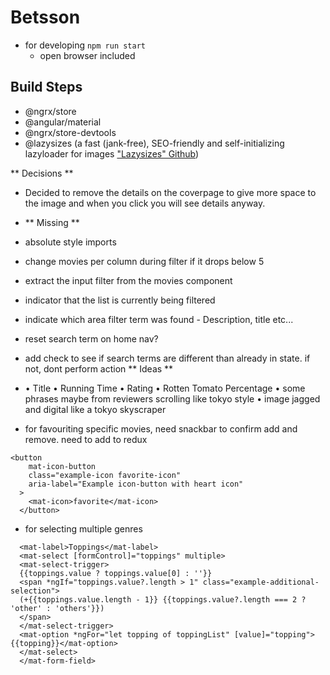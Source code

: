 # Betsson

- for developing
  `npm run start`
  - open browser included

## Build Steps

- @ngrx/store
- @angular/material
- @ngrx/store-devtools
- @lazysizes (a fast (jank-free), SEO-friendly and self-initializing lazyloader for images ["Lazysizes" Github](https://github.com/afarkas/lazysizes))

** Decisions **

- Decided to remove the details on the coverpage to give more space to the image and when you click you will see details anyway.
- ** Missing **

- absolute style imports
- change movies per column during filter if it drops below 5
- extract the input filter from the movies component
- indicator that the list is currently being filtered
- indicate which area filter term was found - Description, title etc...
- reset search term on home nav?
- add check to see if search terms are different than already in state. if not, dont perform action
  ** Ideas **
- • Title
  • Running Time
  • Rating
  • Rotten Tomato Percentage
  • some phrases maybe from reviewers scrolling like tokyo style
  • image jagged and digital like a tokyo skyscraper
- for favouriting specific movies, need snackbar to confirm add and remove. need to add to redux

```
<button
    mat-icon-button
    class="example-icon favorite-icon"
    aria-label="Example icon-button with heart icon"
  >
    <mat-icon>favorite</mat-icon>
  </button>
```

- for selecting multiple genres

```<mat-form-field appearance="fill">
  <mat-label>Toppings</mat-label>
  <mat-select [formControl]="toppings" multiple>
  <mat-select-trigger>
  {{toppings.value ? toppings.value[0] : ''}}
  <span *ngIf="toppings.value?.length > 1" class="example-additional-selection">
  (+{{toppings.value.length - 1}} {{toppings.value?.length === 2 ? 'other' : 'others'}})
  </span>
  </mat-select-trigger>
  <mat-option *ngFor="let topping of toppingList" [value]="topping">{{topping}}</mat-option>
  </mat-select>
  </mat-form-field>
```
